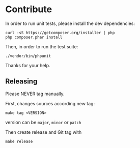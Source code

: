 # Contribute

In order to run unit tests, please install the dev dependencies:

    curl -sS https://getcomposer.org/installer | php
    php composer.phar install

Then, in order to run the test suite:

    ./vendor/bin/phpunit

Thanks for your help.

## Releasing

Please NEVER tag manually.

First, changes sources according new tag:

    make tag <VERSION>
    
version can be `major`, `minor` or `patch`

Then create release and Git tag with

    make release
